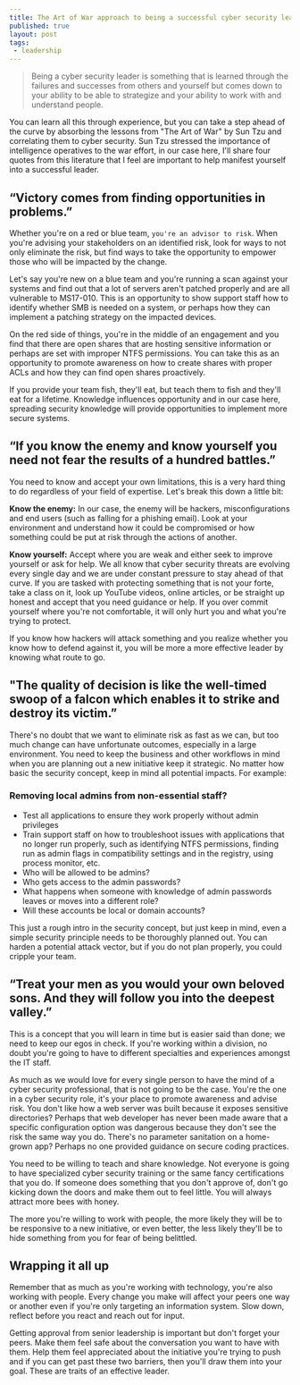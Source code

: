 ```yaml
---
title: The Art of War approach to being a successful cyber security leader
published: true
layout: post
tags:
 - leadership
---
```


>Being a cyber security leader is something that is learned through the failures and successes from others and yourself but comes down to your ability to be able to strategize and your ability to work with and understand people.

You can learn all this through experience, but you can take a step ahead of the curve by absorbing the lessons from "The Art of War" by Sun Tzu and correlating them to cyber security. Sun Tzu stressed the importance of intelligence operatives to the war effort, in our case here, I'll share four quotes from this literature that I feel are important to help manifest yourself into a successful leader.

## “Victory comes from finding opportunities in problems.”

Whether you're on a red or blue team, `you're an advisor to risk`. When you're advising your stakeholders on an identified risk, look for ways to not only eliminate the risk, but find ways to take the opportunity to empower those who will be impacted by the change.

Let's say you're new on a blue team and you're running a scan against your systems and find out that a lot of servers aren't patched properly and are all vulnerable to MS17-010. This is an opportunity to show support staff how to identify whether SMB is needed on a system, or perhaps how they can implement a patching strategy on the impacted devices.

On the red side of things, you're in the middle of an engagement and you find that there are open shares that are hosting sensitive information or perhaps are set with improper NTFS permissions. You can take this as an opportunity to promote awareness on how to create shares with proper ACLs and how they can find open shares proactively.

If you provide your team fish, they'll eat, but teach them to fish and they'll eat for a lifetime. Knowledge influences opportunity and in our case here, spreading security knowledge will provide opportunities to implement more secure systems.

## “If you know the enemy and know yourself you need not fear the results of a hundred battles.”

You need to know and accept your own limitations, this is a very hard thing to do regardless of your field of expertise. Let's break this down a little bit:

**Know the enemy:** In our case, the enemy will be hackers, misconfigurations and end users (such as falling for a phishing email). Look at your environment and understand how it could be compromised or how something could be put at risk through the actions of another.

**Know yourself:** Accept where you are weak and either seek to improve yourself or ask for help. We all know that cyber security threats are evolving every single day and we are under constant pressure to stay ahead of that curve. If you are tasked with protecting something that is not your forte, take a class on it, look up YouTube videos, online articles, or be straight up honest and accept that you need guidance or help. If you over commit yourself where you're not comfortable, it will only hurt you and what you're trying to protect.

If you know how hackers will attack something and you realize whether you know how to defend against it, you will be more a more effective leader by knowing what route to go.

## "The quality of decision is like the well-timed swoop of a falcon which enables it to strike and destroy its victim.” 

There's no doubt that we want to eliminate risk as fast as we can, but too much change can have unfortunate outcomes, especially in a large environment. You need to keep the business and other workflows in mind when you are planning out a new initiative keep it strategic. No matter how basic the security concept, keep in mind all potential impacts. For example:

### Removing local admins from non-essential staff?

* Test all applications to ensure they work properly without admin privileges
* Train support staff on how to troubleshoot issues with applications that no longer run properly, such as identifying NTFS permissions, finding run as admin flags in compatibility settings and in the registry, using process monitor, etc.
* Who will be allowed to be admins?
* Who gets access to the admin passwords?
* What happens when someone with knowledge of admin passwords leaves or moves into a different role?
* Will these accounts be local or domain accounts?

This just a rough intro in the security concept, but just keep in mind, even a simple security principle needs to be thoroughly planned out. You can harden a potential attack vector, but if you do not plan properly, you could cripple your team.

## “Treat your men as you would your own beloved sons. And they will follow you into the deepest valley.”

This is a concept that you will learn in time but is easier said than done; we need to keep our egos in check. If you're working within a division, no doubt you're going to have to different specialties and experiences amongst the IT staff.

As much as we would love for every single person to have the mind of a cyber security professional, that is not going to be the case. You're the one in a cyber security role, it's your place to promote awareness and advise risk. You don't like how a web server was built because it exposes sensitive directories? Perhaps that web developer has never been made aware that a specific configuration option was dangerous because they don't see the risk the same way you do. There's no parameter sanitation on a home-grown app? Perhaps no one provided guidance on secure coding practices.

You need to be willing to teach and share knowledge. Not everyone is going to have specialized cyber security training or the same fancy certifications that you do. If someone does something that you don't approve of, don't go kicking down the doors and make them out to feel little. You will always attract more bees with honey.

The more you're willing to work with people, the more likely they will be to be responsive to a new initiative, or even better, the less likely they'll be to hide something from you for fear of being belittled.

## Wrapping it all up

Remember that as much as you're working with technology, you're also working with people. Every change you make will affect your peers one way or another even if you're only targeting an information system. Slow down, reflect before you react and reach out for input.

Getting approval from senior leadership is important but don't forget your peers. Make them feel safe about the conversation you want to have with them. Help them feel appreciated about the initiative you're trying to push and if you can get past these two barriers, then you'll draw them into your goal. These are traits of an effective leader.

